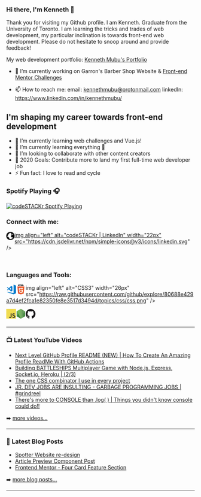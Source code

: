 ### Hi there, I'm Kenneth 👋

Thank you for visiting my Github profile. I am Kenneth. Graduate from the University of Toronto.
I am learning the tricks and trades of web development, my particular inclination is towards front-end web development. Please do not hesitate to snoop around and provide feedback!

My web development portfolio: <a href="https://kennethius.github.io/Kenneth_Mubu_Portfolio/">Kenneth Mubu's Portfolio</a>

- 🔭 I’m currently working on Garron's Barber Shop Website & <a href="https://www.frontendmentor.io/profile/Kennethius">Front-end Mentor Challenges</a>

- 📫 How to reach me: 
      email: kennethmubu@protonmail.com
      linkedIn: https://www.linkedin.com/in/kennethmubu/

## I'm shaping my career towards front-end development

- 🌱 I’m currently learning web challenges and Vue.js!
- 🌱 I’m currently learning everything 🤣
- 👯 I’m looking to collaborate with other content creators
- 🥅 2020 Goals: Contribute more to land my first full-time web developer job
- ⚡ Fun fact: I love to read and cycle

### Spotify Playing 🎧
[<img src="https://now-playing-codestackr.vercel.app/api/spotify-playing" alt="codeSTACKr Spotify Playing" width="350" />](https://open.spotify.com/user/andromanonthemoon?si=2PCELzL9RMC_Uo6iJ0GSmQ)


### Connect with me:

<a href="https://kennethius.github.io/Kenneth_Mubu_Portfolio/"><img align="left" alt="codeSTACKr.com" width="22px" src="https://raw.githubusercontent.com/iconic/open-iconic/master/svg/globe.svg" /></a>
<a href='https://www.linkedin.com/in/kennethmubu/'>img align="left" alt="codeSTACKr | LinkedIn" width="22px" src="https://cdn.jsdelivr.net/npm/simple-icons@v3/icons/linkedin.svg" /></a>


<br />

### Languages and Tools:

<img align="left" alt="Visual Studio Code" width="26px" src="https://raw.githubusercontent.com/github/explore/80688e429a7d4ef2fca1e82350fe8e3517d3494d/topics/visual-studio-code/visual-studio-code.png" />

<img align="left" alt="HTML5" width="26px" src="https://raw.githubusercontent.com/github/explore/80688e429a7d4ef2fca1e82350fe8e3517d3494d/topics/html/html.png" />

img align="left" alt="CSS3" width="26px" src="https://raw.githubusercontent.com/github/explore/80688e429a7d4ef2fca1e82350fe8e3517d3494d/topics/css/css.png" />

<img align="left" alt="JavaScript" width="26px" src="https://raw.githubusercontent.com/github/explore/80688e429a7d4ef2fca1e82350fe8e3517d3494d/topics/javascript/javascript.png" />

<img align="left" alt="Node.js" width="26px" src="https://raw.githubusercontent.com/github/explore/80688e429a7d4ef2fca1e82350fe8e3517d3494d/topics/nodejs/nodejs.png" />

<img align="left" alt="GitHub" width="26px" src="https://raw.githubusercontent.com/github/explore/78df643247d429f6cc873026c0622819ad797942/topics/github/github.png" />


<br />
<br />

---

### 📺 Latest YouTube Videos

<!-- YOUTUBE:START -->
- [Next Level GitHub Profile README (NEW) | How To Create An Amazing Profile ReadMe With GitHub Actions](https://www.youtube.com/watch?v=ECuqb5Tv9qI)
- [Building BATTLESHIPS Multiplayer Game with Node.js, Express, Socket.io, Heroku | (2/3)](https://www.youtube.com/watch?v=TpAwggQJPUQ)
- [The one CSS combinator I use in every project](https://www.youtube.com/watch?v=cuEHx9DoWI4)
- [JR. DEV JOBS ARE INSULTING - GARBAGE PROGRAMMING JOBS | #grindreel](https://www.youtube.com/watch?v=9-Ri-ezukBI)
- [There's more to CONSOLE than .log( ) | Things you didn't know console could do!!](https://www.youtube.com/watch?v=_-bHhEGcDiQ)
<!-- YOUTUBE:END -->

➡️ [more videos...](https://www.youtube.com/watch?v=1toVDr9dYbM)

---

### 📕 Latest Blog Posts

<!-- BLOG-POST-LIST:START -->
- [Spotter Website re-design](https://kennethmubusblog.tumblr.com/post/612237780588937216/spotter-website-redesign)
- [Article Preview Component Post](https://kennethmubusblog.tumblr.com/post/625721744293068800/frontend-mentor-article-preview-component-coding)
- [Frontend Mentor - Four Card Feature Section](https://kennethmubusblog.tumblr.com/post/625721857324269568/frontend-mentor-four-card-feature-section-coding)
<!-- BLOG-POST-LIST:END -->

➡️ [more blog posts...](https://kennethmubusblog.tumblr.com/post/179162353025/sky-replacement-2018-gimp-kennethmsportfolio)

---
